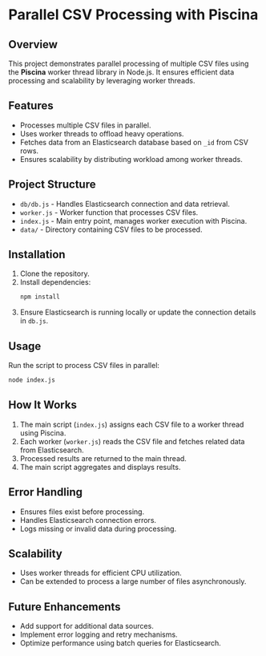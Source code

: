# Parallel CSV Processing with Piscina

## Overview
This project demonstrates parallel processing of multiple CSV files using the **Piscina** worker thread library in Node.js. It ensures efficient data processing and scalability by leveraging worker threads.

## Features
- Processes multiple CSV files in parallel.
- Uses worker threads to offload heavy operations.
- Fetches data from an Elasticsearch database based on `_id` from CSV rows.
- Ensures scalability by distributing workload among worker threads.

## Project Structure
- `db/db.js` - Handles Elasticsearch connection and data retrieval.
- `worker.js` - Worker function that processes CSV files.
- `index.js` - Main entry point, manages worker execution with Piscina.
- `data/` - Directory containing CSV files to be processed.

## Installation
1. Clone the repository.
2. Install dependencies:
   ```sh
   npm install
   ```
3. Ensure Elasticsearch is running locally or update the connection details in `db.js`.

## Usage
Run the script to process CSV files in parallel:
```sh
node index.js
```

## How It Works
1. The main script (`index.js`) assigns each CSV file to a worker thread using Piscina.
2. Each worker (`worker.js`) reads the CSV file and fetches related data from Elasticsearch.
3. Processed results are returned to the main thread.
4. The main script aggregates and displays results.

## Error Handling
- Ensures files exist before processing.
- Handles Elasticsearch connection errors.
- Logs missing or invalid data during processing.

## Scalability
- Uses worker threads for efficient CPU utilization.
- Can be extended to process a large number of files asynchronously.

## Future Enhancements
- Add support for additional data sources.
- Implement error logging and retry mechanisms.
- Optimize performance using batch queries for Elasticsearch.


